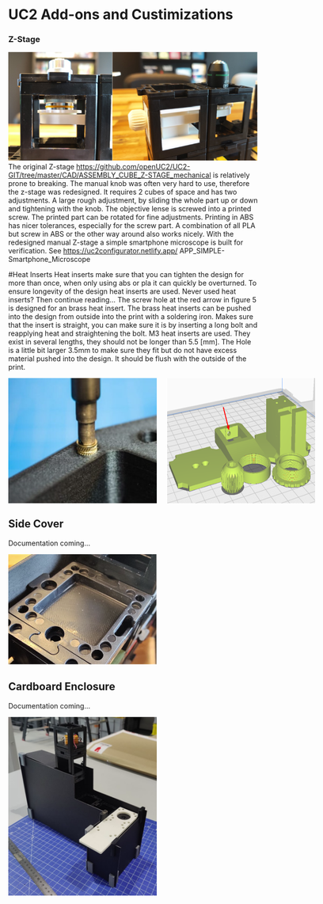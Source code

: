# UC2 Add-ons and Custimizations

### Z-Stage
<img src="..//IMG//zstage.png" alt="Heat Insert" style="width: 600px; margin-right: 20px;"> <br>
The original Z-stage https://github.com/openUC2/UC2-GIT/tree/master/CAD/ASSEMBLY_CUBE_Z-STAGE_mechanical is relatively prone to breaking. The manual knob was often very hard to use, therefore the z-stage was redesigned. It requires 2 cubes of space and has two adjustments. A large rough adjustment, by sliding the whole part up or down and tightening with the knob. The objective lense is screwed into a printed screw. The printed part can be rotated for fine adjustments. Printing in ABS has nicer tolerances, especially for the screw part. A combination of all PLA but screw in ABS or the other way around also works nicely. 
With the redesigned manual Z-stage a simple smartphone microscope is built for verification. See https://uc2configurator.netlify.app/ APP_SIMPLE-Smartphone_Microscope <br>

#Heat Inserts
Heat inserts make sure that you can tighten the design for more than once, when only using abs or pla it can quickly be overturned. To ensure longevity of the design heat inserts are used.
Never used heat inserts? Then continue reading… The screw hole at the red arrow in figure 5 is designed for an brass heat insert. 
The brass heat inserts can be pushed into the design from outside into the print with a soldering iron. Makes sure that the insert is straight, you can make sure it is by inserting a long bolt and reapplying heat and straightening the bolt. 
M3 heat inserts are used. They exist in several lengths, they should not be longer than 5.5 [mm]. The Hole is a little bit larger 3.5mm to make sure they fit but do not have excess material pushed into the design. It should be flush with the outside of the print. <br>




<div style="display: flex;">
    <img src="..//IMG//heatinsert.png" alt="Heat Insert" style="width: 300px; margin-right: 20px;">
    <img src="..//IMG//buildplate.png" alt="Heat Insert" style="width: 300px; margin-right: 20px;">
</div>

## Side Cover

Documentation coming...

<img src="..//IMG//insert.png" alt="Insert" style="width: 300px; margin-right: 20px;">

## Cardboard Enclosure
Documentation coming...

<img src="..//IMG//cardboardenclosure.png" alt="cardboard Enclosure" style="width: 300px; margin-right: 20px;">